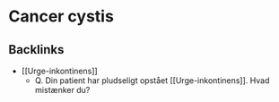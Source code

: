 # Cancer cystis
## Backlinks
* [[Urge-inkontinens]]
	* Q. Din patient har pludseligt opstået [[Urge-inkontinens]]. Hvad mistænker du?

<!-- #anki/tag/med/Gynecology #anki/deck/Medicine #anki/tag/med/Urology #anki/tag/med/GP -->

<!-- {BearID:A552B79C-2164-496D-A321-BF0904C8F6CD-53319-000069836BCB97E7} -->
